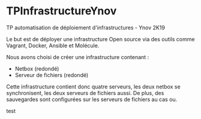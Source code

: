 # TPInfrastructureYnov
TP automatisation de déploiement d'infrastructures - Ynov 2K19

Le but est de déployer une infrastructure Open source via des outils comme Vagrant, Docker, Ansible et Molécule.

Nous avons choisi de créer une infrastructure contenant : 
  - Netbox (redondé) 
  - Serveur de fichiers (redondé)
  
  Cette infrastructure contient donc quatre serveurs, les deux netbox se synchronisent, les deux serveurs de fichiers aussi.
  De plus, des sauvegardes sont configurées sur les serveurs de fichiers au cas ou. 
  
  
  test
  
